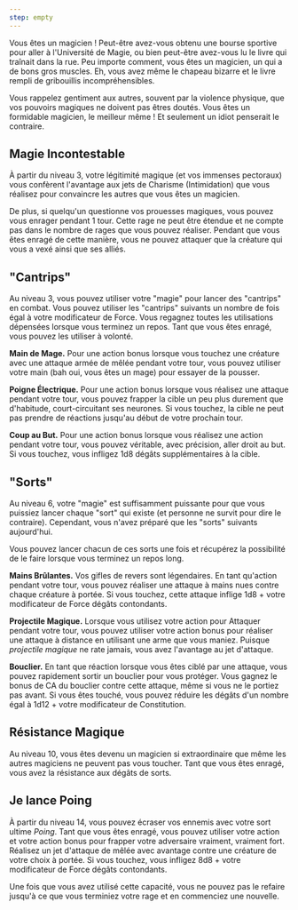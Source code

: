 ```yaml
---
step: empty
---
```

Vous êtes un magicien ! Peut-être avez-vous obtenu une bourse sportive pour aller à l'Université de Magie, ou bien peut-être avez-vous lu le livre qui traînait dans la rue. Peu importe comment, vous êtes un magicien, un qui a de bons gros muscles. Eh, vous avez même le chapeau bizarre et le livre rempli de gribouillis incompréhensibles.

Vous rappelez gentiment aux autres, souvent par la violence physique, que vos pouvoirs magiques ne doivent pas êtres doutés. Vous êtes un formidable magicien, le meilleur même ! Et seulement un idiot penserait le contraire.

## Magie Incontestable

À partir du niveau 3, votre légitimité magique (et vos immenses pectoraux) vous confèrent l'avantage aux jets de Charisme (Intimidation) que vous réalisez pour convaincre les autres que vous êtes un magicien.

De plus, si quelqu'un questionne vos prouesses magiques, vous pouvez vous enrager pendant 1 tour. Cette rage ne peut être étendue et ne compte pas dans le nombre de rages que vous pouvez réaliser. Pendant que vous êtes enragé de cette manière, vous ne pouvez attaquer que la créature qui vous a vexé ainsi que ses alliés.

## "Cantrips"
 
Au niveau 3, vous pouvez utiliser votre "magie" pour lancer des "cantrips" en combat. Vous pouvez utiliser les "cantrips" suivants un nombre de fois égal à votre modificateur de Force. Vous regagnez toutes les utilisations dépensées lorsque vous terminez un repos. Tant que vous êtes enragé, vous pouvez les utiliser à volonté.

**Main de Mage.** Pour une action bonus lorsque vous touchez une créature avec une attaque armée de mêlée pendant votre tour, vous pouvez utiliser votre main (bah oui, vous êtes un mage) pour essayer de la pousser.

**Poigne Électrique.** Pour une action bonus lorsque vous réalisez une attaque pendant votre tour, vous pouvez frapper la cible un peu plus durement que d'habitude, court-circuitant ses neurones. Si vous touchez, la cible ne peut pas prendre de réactions jusqu'au début de votre prochain tour.

**Coup au But.** Pour une action bonus lorsque vous réalisez une action pendant votre tour, vous pouvez véritable, avec précision, aller droit au but. Si vous touchez, vous infligez 1d8 dégâts supplémentaires à la cible.

## "Sorts"

Au niveau 6, votre "magie" est suffisamment puissante pour que vous puissiez lancer chaque "sort" qui existe (et personne ne survit pour dire le contraire). Cependant, vous n'avez préparé que les "sorts" suivants aujourd'hui.

Vous pouvez lancer chacun de ces sorts une fois et récupérez la possibilité de le faire lorsque vous terminez un repos long.

**Mains Brûlantes.** Vos gifles de revers sont légendaires. En tant qu'action pendant votre tour, vous pouvez réaliser une attaque à mains nues contre chaque créature à portée. Si vous touchez, cette attaque inflige 1d8 + votre modificateur de Force dégâts contondants.

**Projectile Magique.** Lorsque vous utilisez votre action pour Attaquer pendant votre tour, vous pouvez utiliser votre action bonus pour réaliser une attaque à distance en utilisant une arme que vous maniez. Puisque *projectile magique* ne rate jamais, vous avez l'avantage au jet d'attaque.

**Bouclier.** En tant que réaction lorsque vous êtes ciblé par une attaque, vous pouvez rapidement sortir un bouclier pour vous protéger. Vous gagnez le bonus de CA du bouclier contre cette attaque, même si vous ne le portiez pas avant. Si vous êtes touché, vous pouvez réduire les dégâts d'un nombre égal à 1d12 + votre modificateur de Constitution.

## Résistance Magique

Au niveau 10, vous êtes devenu un magicien si extraordinaire que même les autres magiciens ne peuvent pas vous toucher. Tant que vous êtes enragé, vous avez la résistance aux dégâts de sorts.

## Je lance Poing

À partir du niveau 14, vous pouvez écraser vos ennemis avec votre sort ultime _Poing_. Tant que vous êtes enragé, vous pouvez utiliser votre action et votre action bonus pour frapper votre adversaire vraiment, vraiment fort. Réalisez un jet d'attaque de mêlée avec avantage contre une créature de votre choix à portée. Si vous touchez, vous infligez 8d8 + votre modificateur de Force dégâts contondants.

Une fois que vous avez utilisé cette capacité, vous ne pouvez pas le refaire jusqu'à ce que vous terminiez votre rage et en commenciez une nouvelle.